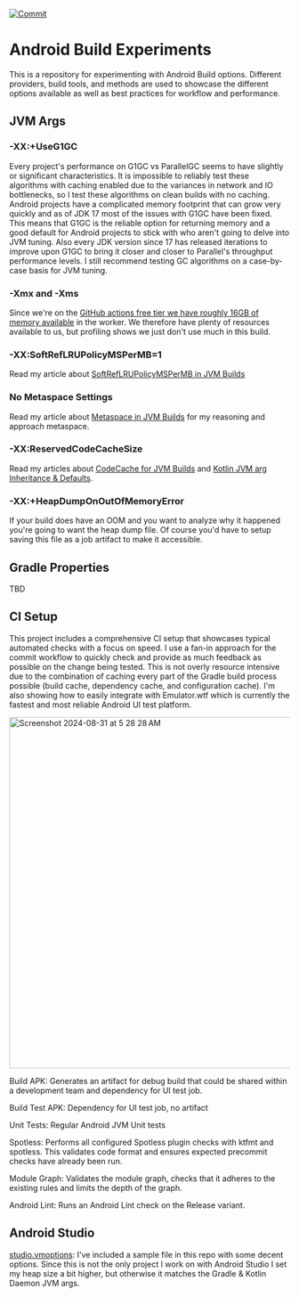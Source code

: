 [![Commit](https://github.com/kaeawc/android-ci/actions/workflows/commit.yml/badge.svg)](https://github.com/kaeawc/android-ci/actions/workflows/commit.yml)

# Android Build Experiments

This is a repository for experimenting with Android Build options. Different providers, build tools, and
methods are used to showcase the different options available as well as best practices for
workflow and performance.

## JVM Args

### -XX:+UseG1GC

Every project's performance on G1GC vs ParallelGC seems to have slightly or significant characteristics. It is impossible to reliably test these algorithms with caching enabled due to the variances in network and IO bottlenecks, so I test these algorithms on clean builds with no caching. Android projects have a complicated memory footprint that can grow very quickly and as of JDK 17 most of the issues with G1GC have been fixed. This means that G1GC is the reliable option for returning memory and a good default for Android projects to stick with who aren't going to delve into JVM tuning. Also every JDK version since 17 has released iterations to improve upon G1GC to bring it closer and closer to Parallel's throughput performance levels. I still recommend testing GC algorithms on a case-by-case basis for JVM tuning.

### -Xmx and -Xms

Since we're on the [GitHub actions free tier we have roughly 16GB of memory available](https://docs.github.com/en/actions/using-github-hosted-runners/using-github-hosted-runners/about-github-hosted-runners#standard-github-hosted-runners-for-public-repositories) in the worker. We therefore have plenty of resources available to us, but profiling shows we just don't use much in this build.

### -XX:SoftRefLRUPolicyMSPerMB=1

Read my article about [SoftRefLRUPolicyMSPerMB in JVM Builds](https://www.jasonpearson.dev/softreflrupolicymspermb-in-jvm-builds/)

### No Metaspace Settings

Read my article about [Metaspace in JVM Builds](https://www.jasonpearson.dev/metaspace-in-jvm-builds/) for my reasoning and approach metaspace.

### -XX:ReservedCodeCacheSize

Read my articles about [CodeCache for JVM Builds](https://www.jasonpearson.dev/codecache-in-jvm-builds/) and [Kotlin JVM arg Inheritance & Defaults](https://www.jasonpearson.dev/kotlin-jvm-args-inheritance-and-defaults/).

### -XX:+HeapDumpOnOutOfMemoryError

If your build does have an OOM and you want to analyze why it happened you're going to want the heap dump file. Of course you'd have to setup saving this file as a job artifact to make it accessible.

## Gradle Properties

TBD

## CI Setup

This project includes a comprehensive CI setup that showcases typical automated checks with a focus on speed. I use a fan-in approach for the commit workflow to quickly check and provide as much feedback as possible on the change being tested. This is not overly resource intensive due to the combination of caching every part of the Gradle build process possible (build cache, dependency cache, and configuration cache). I'm also showing how to easily integrate with Emulator.wtf which is currently the fastest and most reliable Android UI test platform.

<img width="631" alt="Screenshot 2024-08-31 at 5 28 28 AM" src="https://github.com/user-attachments/assets/4ce3f60f-1cbb-4f39-9eeb-779bb46da786">

Build APK: Generates an artifact for debug build that could be shared within a development team and dependency for UI test job.

Build Test APK: Dependency for UI test job, no artifact

Unit Tests: Regular Android JVM Unit tests

Spotless: Performs all configured Spotless plugin checks with ktfmt and spotless. This validates code format and ensures expected precommit checks have already been run.

Module Graph: Validates the module graph, checks that it adheres to the existing rules and limits the depth of the graph.

Android Lint: Runs an Android Lint check on the Release variant.

## Android Studio

[studio.vmoptions](studio.vmoptions): I've included a sample file in this repo with some decent options. Since this is not the only project I work on with Android Studio I set my heap size a bit higher, but otherwise it matches the Gradle & Kotlin Daemon JVM args.
